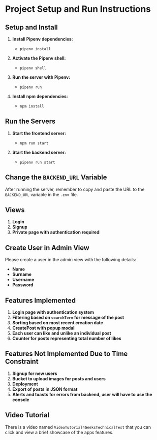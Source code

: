 # Project Setup and Run Instructions

## Setup and Install

1. **Install Pipenv dependencies:**
   - `pipenv install`

2. **Activate the Pipenv shell:**
   - `pipenv shell`

3. **Run the server with Pipenv:**
   - `pipenv run`

4. **Install npm dependencies:**
   - `npm install`

## Run the Servers

1. **Start the frontend server:**
   - `npm run start`

2. **Start the backend server:**
   - `pipenv run start`

## Change the `BACKEND_URL` Variable

After running the server, remember to copy and paste the URL to the `BACKEND_URL` variable in the `.env` file.

## Views

1. **Login**
2. **Signup**
3. **Private page with authentication required**

## Create User in Admin View

Please create a user in the admin view with the following details:
- **Name**
- **Surname**
- **Username**
- **Password**

## Features Implemented

1. **Login page with authentication system**
2. **Filtering based on `searchTerm` for message of the post**
3. **Sorting based on most recent creation date**
4. **CreatePost with popup modal**
5. **Each user can like and unlike an individual post**
6. **Counter for posts representing total number of likes**

## Features Not Implemented Due to Time Constraint

1. **Signup for new users**
2. **Bucket to upload images for posts and users**
3. **Deployment**
4. **Export of posts in JSON format**
5. **Alerts and toasts for errors from backend, user will have to use the console**

## Video Tutorial 

There is a video named `VideoTutorial4GeeksTechnicalTest` that you can click and view a brief showcase of the apps features. 
